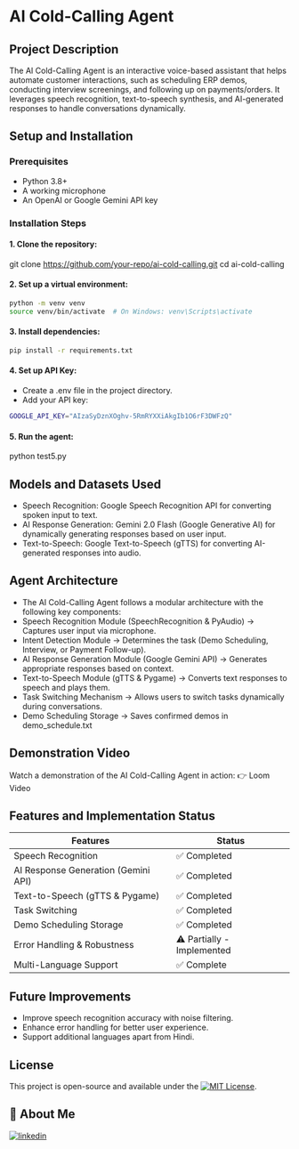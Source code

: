 
# AI Cold-Calling Agent


## Project Description

The AI Cold-Calling Agent is an interactive voice-based assistant that helps automate customer interactions, such as scheduling ERP demos, conducting interview screenings, and following up on payments/orders. It leverages speech recognition, text-to-speech synthesis, and AI-generated responses to handle conversations dynamically.


## Setup and Installation

### Prerequisites
* Python 3.8+
* A working microphone
* An OpenAI or Google Gemini API key

### Installation Steps
#### 1. Clone the repository:
git clone https://github.com/your-repo/ai-cold-calling.git
cd ai-cold-calling

#### 2. Set up a virtual environment:
```bash
python -m venv venv
source venv/bin/activate  # On Windows: venv\Scripts\activate
```

#### 3. Install dependencies:
```bash
pip install -r requirements.txt
```

#### 4. Set up API Key:
* Create a .env file in the project directory.
* Add your API key:
```bash
GOOGLE_API_KEY="AIzaSyDznXOghv-5RmRYXXiAkgIb1O6rF3DWFzQ"
```

#### 5. Run the agent:
python test5.py

## Models and Datasets Used
* Speech Recognition: Google Speech Recognition API for converting spoken input to text.
* AI Response Generation: Gemini 2.0 Flash (Google Generative AI) for dynamically generating responses based on user input.
* Text-to-Speech: Google Text-to-Speech (gTTS) for converting AI-generated responses into audio.

## Agent Architecture
* The AI Cold-Calling Agent follows a modular architecture with the following key components:
* Speech Recognition Module (SpeechRecognition & PyAudio) → Captures user input via microphone.
* Intent Detection Module → Determines the task (Demo Scheduling, Interview, or Payment Follow-up).
* AI Response Generation Module (Google Gemini API) → Generates appropriate responses based on context.
* Text-to-Speech Module (gTTS & Pygame) → Converts text responses to speech and plays them.
* Task Switching Mechanism → Allows users to switch tasks dynamically during conversations.
* Demo Scheduling Storage → Saves confirmed demos in demo_schedule.txt


## Demonstration Video

Watch a demonstration of the AI Cold-Calling Agent in action:
👉 Loom Video


## Features and Implementation Status


| Features | Status |
|---------  | -------- |
| Speech Recognition | ✅ Completed |
|AI Response Generation (Gemini API)|✅ Completed|
|Text-to-Speech (gTTS & Pygame)| ✅ Completed|
|Task Switching |✅ Completed|
|Demo Scheduling Storage| ✅ Completed|
|Error Handling & Robustness |⚠️ Partially - Implemented
|Multi-Language Support |✅ Complete|


## Future Improvements
* Improve speech recognition accuracy with noise filtering.
* Enhance error handling for better user experience.
* Support additional languages apart from Hindi.


## License

This project is open-source and available under the [![MIT License](https://img.shields.io/badge/License-MIT-green.svg)](https://choosealicense.com/licenses/mit/).


## 🚀 About Me
[![linkedin](https://img.shields.io/badge/linkedin-0A66C2?style=for-the-badge&logo=linkedin&logoColor=white)](https://www.linkedin.com/in/amarjeet-ruhal/)
